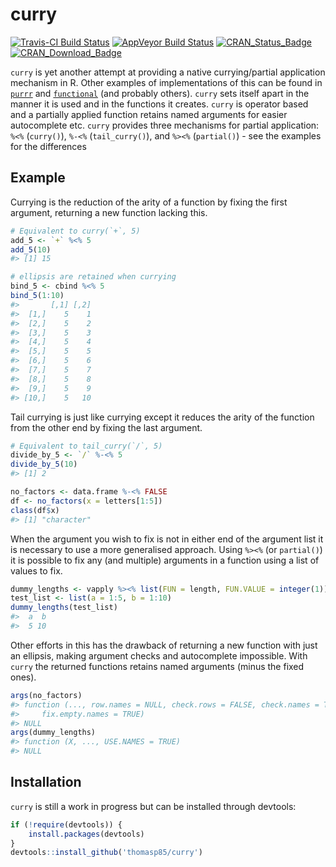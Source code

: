 
<!-- README.md is generated from README.Rmd. Please edit that file -->
curry
=====

[![Travis-CI Build Status](https://travis-ci.org/thomasp85/curry.svg?branch=master)](https://travis-ci.org/thomasp85/curry) [![AppVeyor Build Status](https://ci.appveyor.com/api/projects/status/github/thomasp85/curry?branch=master&svg=true)](https://ci.appveyor.com/project/thomasp85/curry) [![CRAN\_Status\_Badge](http://www.r-pkg.org/badges/version/curry)](https://CRAN.R-project.org/package=curry) [![CRAN\_Download\_Badge](http://cranlogs.r-pkg.org/badges/grand-total/curry)](https://CRAN.R-project.org/package=curry)

`curry` is yet another attempt at providing a native currying/partial application mechanism in R. Other examples of implementations of this can be found in [`purrr`](https://CRAN.R-project.org/package=purrr) and [`functional`](https://CRAN.R-project.org/package=functional) (and probably others). `curry` sets itself apart in the manner it is used and in the functions it creates. `curry` is operator based and a partially applied function retains named arguments for easier autocomplete etc. `curry` provides three mechanisms for partial application: `%<%` (`curry()`), `%-<%` (`tail_curry()`), and `%><%` (`partial()`) - see the examples for the differences

Example
-------

Currying is the reduction of the arity of a function by fixing the first argument, returning a new function lacking this.

``` r
# Equivalent to curry(`+`, 5)
add_5 <- `+` %<% 5
add_5(10)
#> [1] 15

# ellipsis are retained when currying
bind_5 <- cbind %<% 5
bind_5(1:10)
#>       [,1] [,2]
#>  [1,]    5    1
#>  [2,]    5    2
#>  [3,]    5    3
#>  [4,]    5    4
#>  [5,]    5    5
#>  [6,]    5    6
#>  [7,]    5    7
#>  [8,]    5    8
#>  [9,]    5    9
#> [10,]    5   10
```

Tail currying is just like currying except it reduces the arity of the function from the other end by fixing the last argument.

``` r
# Equivalent to tail_curry(`/`, 5)
divide_by_5 <- `/` %-<% 5
divide_by_5(10)
#> [1] 2

no_factors <- data.frame %-<% FALSE
df <- no_factors(x = letters[1:5])
class(df$x)
#> [1] "character"
```

When the argument you wish to fix is not in either end of the argument list it is necessary to use a more generalised approach. Using `%><%` (or `partial()`) it is possible to fix any (and multiple) arguments in a function using a list of values to fix.

``` r
dummy_lengths <- vapply %><% list(FUN = length, FUN.VALUE = integer(1))
test_list <- list(a = 1:5, b = 1:10)
dummy_lengths(test_list)
#>  a  b 
#>  5 10
```

Other efforts in this has the drawback of returning a new function with just an ellipsis, making argument checks and autocomplete impossible. With `curry` the returned functions retains named arguments (minus the fixed ones).

``` r
args(no_factors)
#> function (..., row.names = NULL, check.rows = FALSE, check.names = TRUE, 
#>     fix.empty.names = TRUE) 
#> NULL
args(dummy_lengths)
#> function (X, ..., USE.NAMES = TRUE) 
#> NULL
```

Installation
------------

`curry` is still a work in progress but can be installed through devtools:

``` r
if (!require(devtools)) {
    install.packages(devtools)
}
devtools::install_github('thomasp85/curry')
```
